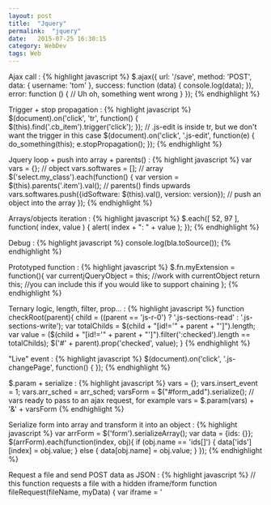 ```yaml
---
layout: post
title:  "Jquery"
permalink:  "jquery"
date:   2015-07-25 16:30:15
category: WebDev
tags: Web
---
```


Ajax call
: {% highlight javascript %}
    $.ajax({
        url: '/save',
        method: 'POST',
        data: { username: 'tom' },
        success: function (data) {
            console.log(data);
        }),
        error: function () {
            // Uh oh, something went wrong
    }
});
{% endhighlight %}

Trigger + stop propagation
: {% highlight javascript %}
    $(document).on('click', 'tr', function() {
        $(this).find('.cb_item').trigger('click');
    });
    // .js-edit is inside tr, but we don't want the trigger in this case
    $(document).on('click', '.js-edit', function(e) {
        do_something(this);
        e.stopPropagation();
    });
{% endhighlight %}

Jquery loop + push into array + parents()
: {% highlight javascript %}
    var vars = {}; // object
    vars.softwares = []; // array
    $('select.my_class').each(function() {
        var version = $(this).parents('.item').val(); // parents() finds upwards
        vars.softwares.push({idSoftware: $(this).val(), version: version}); // push an object into the array
    });
{% endhighlight %}

Arrays/objects iteration
: {% highlight javascript %}
    $.each([ 52, 97 ], function( index, value ) {
        alert( index + ": " + value ); 
    });
{% endhighlight %}

Debug
: {% highlight javascript %}
    console.log(bla.toSource());
{% endhighlight %}

Prototyped function
: {% highlight javascript %}
    $.fn.myExtension = function(){
        var currentjQueryObject = this;
        //work with currentObject
        return this; //you can include this if you would like to support chaining
    };
{% endhighlight %}

Ternary logic, length, filter, prop...
: {% highlight javascript %}
    function checkRoot(parent){
        child = ((parent == 'js-r-0') ? '.js-sections-read' : '.js-sections-write');
        var totalChilds = $(child + "[id!='" + parent + "']").length;
        var value = ($(child + "[id!='" + parent + "']").filter(':checked').length == totalChilds);
        $('#' + parent).prop('checked', value);
    }
{% endhighlight %}

"Live" event
: {% highlight javascript %}
    $(document).on('click', '.js-changePage', function() {
    });
{% endhighlight %}

$.param + serialize
: {% highlight javascript %}
    vars = {};
    vars.insert_event = 1;
    vars.arr_sched = arr_sched;
    varsForm = $("#form_add").serialize();
    // vars ready to pass to an ajax request, for example
    vars = $.param(vars) + '&' + varsForm
{% endhighlight %}

Serialize form into array and transform it into an object
: {% highlight javascript %}
    var arrForm = $('form').serializeArray();
    var data = {ids: {}};
    $(arrForm).each(function(index, obj){
        if (obj.name == 'ids[]') {
            data['ids'][index] = obj.value;
        } else {
            data[obj.name] = obj.value;
        }
    });
{% endhighlight %}

Request a file and send POST data as JSON
: {% highlight javascript %}
    // this function requests a file with a hidden iframe/form
    function fileRequest(fileName, myData) {
        var iframe = '<iframe id="iframe" name="iframe" style="display:none;">';
        var form = '<form method="post" target="iframe" action="action_SubirFicheros.php" id="iframeForm">' +
                        + '<input type="hidden" name="fileName" value="' + fileName + '">' +
                        + '<input type="hidden" name="myData" value=\'' + JSON.stringify(myData) + '\'>' +
                        // json data is recovered as assoc array in php with "json_decode($_POST['myData'], true)";
                    + '</form>';
        $("body").append(iframe).append(form);
        $("#iframeForm").submit().remove();
    }
{% endhighlight %}

Radio button value
: {% highlight javascript %}
    $('input[name="genderS"]:checked').val();
{% endhighlight %}

Js utf8 encode/decode string
: {% highlight javascript %}
    // encode
    unescape(encodeURIComponent(s));
    // decode
    decodeURIComponent(escape(s));
{% endhighlight %}

Prototyped function that inits datepicker and sets mask (and validation)
: {% highlight javascript %}
    $.fn.myDatePicker = function(){
        $.datepicker.regional['es'] = {
            closeText: 'Cerrar',
            prevText: '&#x3C;Ant',
            nextText: 'Sig&#x3E;',
            currentText: 'Hoy',
            monthNames: ['Enero','Febrero','Marzo','Abril','Mayo','Junio',
                'Julio','Agosto','Septiembre','Octubre','Noviembre','Diciembre'],
            monthNamesShort: ['Ene','Feb','Mar','Abr','May','Jun',
                'Jul','Ago','Sep','Oct','Nov','Dic'],
            dayNames: ['Domingo','Lunes','Martes','Miércoles','Jueves','Viernes','Sábado'],
            dayNamesShort: ['Dom','Lun','Mar','Mié','Juv','Vie','Sáb'],
            dayNamesMin: ['Do','Lu','Ma','Mi','Ju','Vi','Sa'],
            weekHeader: 'Sm',
            dateFormat: 'dd/mm/yy',
            firstDay: 1,
            isRTL: false,
            showMonthAfterYear: false,
            yearSuffix: ''};

        $.datepicker.setDefaults($.datepicker.regional['es']);

        var mydate = this;

        mydate.datepicker({
            dateFormat: 'dd/mm/yy',
            changeMonth: true,
            changeYear: true
        }).mask("00/00/0000",{
            onComplete:function(){
                if( !checkDate(mydate.val()) ){
                    mydate.val('');
                }
            }
        });

        mydate.focusout(function() {
            if( !checkDate(mydate.val()) ){
                mydate.val('');
            }
        });

        return this;
    };

    function checkDate(val){
        var er = /^(((0[1-9]|[12][0-9]|3[01])([-.\/])(0[13578]|10|12)([-.\/])(\d{4}))|(([0][1-9]|[12][0-9]|30)([-.\/])(0[469]|11)([-.\/])(\d{4}))|((0[1-9]|1[0-9]|2[0-8])([-.\/])(02)([-.\/])(\d{4}))|((29)(\.|-|\/)(02)([-.\/])([02468][048]00))|((29)([-.\/])(02)([-.\/])([13579][26]00))|((29)([-.\/])(02)([-.\/])([0-9][0-9][0][48]))|((29)([-.\/])(02)([-.\/])([0-9][0-9][2468][048]))|((29)([-.\/])(02)([-.\/])([0-9][0-9][13579][26])))$/;

        if (!er.test(val))
            return false;
        else
            return true;
    }
{% endhighlight %}

> [datepicker](https://jqueryui.com/datepicker/) and [mask plugin](https://igorescobar.github.io/jQuery-Mask-Plugin/)

